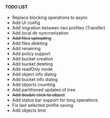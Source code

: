 #### TODO LIST
- Replace blocking operations to async
- Add UI config
- Add migration between two profiles (Transfer)
- Add local dir syncronization
- ~~Add files uploading~~
- Add files deleting
- Add renaming
- Add policy support
- Add bucket creation
- Add bucket deleting
- Add readOnly mode
- Add object info dialog
- Add bucket info dialog
- Add objects counting
- Add partitioned updates of tree
- ~~Add double click to object~~
- Add status bar support for long operations
- Fix last selected profile saving
- Add objects limit
